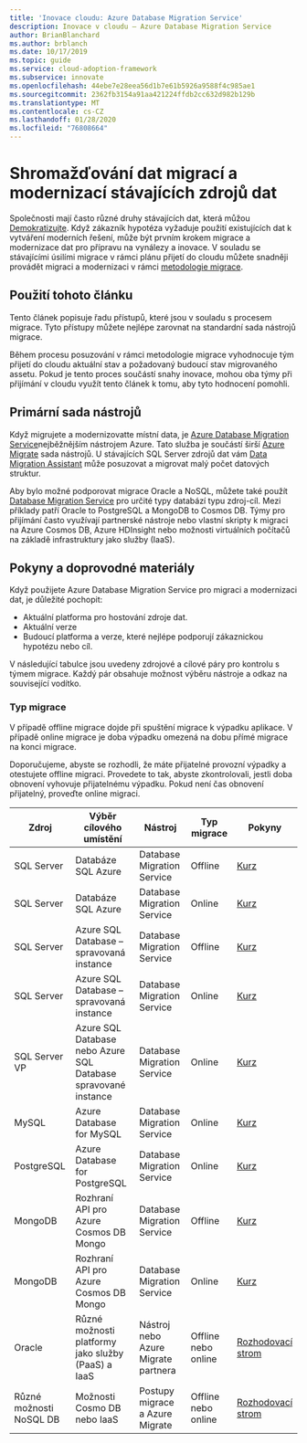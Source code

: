 ```yaml
---
title: 'Inovace cloudu: Azure Database Migration Service'
description: Inovace v cloudu – Azure Database Migration Service
author: BrianBlanchard
ms.author: brblanch
ms.date: 10/17/2019
ms.topic: guide
ms.service: cloud-adoption-framework
ms.subservice: innovate
ms.openlocfilehash: 44ebe7e28eea56d1b7e61b5926a9588f4c985ae1
ms.sourcegitcommit: 2362fb3154a91aa421224ffdb2cc632d982b129b
ms.translationtype: MT
ms.contentlocale: cs-CZ
ms.lasthandoff: 01/28/2020
ms.locfileid: "76808664"
---
```

# <a name="collect-data-through-the-migration-and-modernization-of-existing-data-sources"></a>Shromažďování dat migrací a modernizací stávajících zdrojů dat

Společnosti mají často různé druhy stávajících dat, která můžou [Demokratizujte](../considerations/data.md). Když zákazník hypotéza vyžaduje použití existujících dat k vytváření moderních řešení, může být prvním krokem migrace a modernizace dat pro přípravu na vynálezy a inovace. V souladu se stávajícími úsilími migrace v rámci plánu přijetí do cloudu můžete snadněji provádět migraci a modernizaci v rámci [metodologie migrace](../../migrate/index.md).

## <a name="use-of-this-article"></a>Použití tohoto článku

Tento článek popisuje řadu přístupů, které jsou v souladu s procesem migrace. Tyto přístupy můžete nejlépe zarovnat na standardní sada nástrojů migrace.

Během procesu posuzování v rámci metodologie migrace vyhodnocuje tým přijetí do cloudu aktuální stav a požadovaný budoucí stav migrovaného assetu. Pokud je tento proces součástí snahy inovace, mohou oba týmy při přijímání v cloudu využít tento článek k tomu, aby tyto hodnocení pomohli.

## <a name="primary-toolset"></a>Primární sada nástrojů

Když migrujete a modernizovatte místní data, je [Azure Database Migration Service](https://docs.microsoft.com/azure/dms)nejběžnějším nástrojem Azure. Tato služba je součástí širší [Azure Migrate](https://docs.microsoft.com/azure/migrate/migrate-services-overview) sada nástrojů. U stávajících SQL Server zdrojů dat vám [Data Migration Assistant](https://docs.microsoft.com/sql/dma/dma-overview) může posuzovat a migrovat malý počet datových struktur.

Aby bylo možné podporovat migrace Oracle a NoSQL, můžete také použít [Database Migration Service](https://docs.microsoft.com/azure/dms) pro určité typy databází typu zdroj-cíl. Mezi příklady patří Oracle to PostgreSQL a MongoDB to Cosmos DB. Týmy pro přijímání často využívají partnerské nástroje nebo vlastní skripty k migraci na Azure Cosmos DB, Azure HDInsight nebo možnosti virtuálních počítačů na základě infrastruktury jako služby (IaaS).

## <a name="considerations-and-guidance"></a>Pokyny a doprovodné materiály

Když použijete Azure Database Migration Service pro migraci a modernizaci dat, je důležité pochopit:

- Aktuální platforma pro hostování zdroje dat.
- Aktuální verze
- Budoucí platforma a verze, které nejlépe podporují zákaznickou hypotézu nebo cíl.

V následující tabulce jsou uvedeny zdrojové a cílové páry pro kontrolu s týmem migrace. Každý pár obsahuje možnost výběru nástroje a odkaz na související vodítko.

### <a name="migration-type"></a>Typ migrace

V případě offline migrace dojde při spuštění migrace k výpadku aplikace. V případě online migrace je doba výpadku omezená na dobu přímé migrace na konci migrace.

Doporučujeme, abyste se rozhodli, že máte přijatelné provozní výpadky a otestujete offline migraci. Provedete to tak, abyste zkontrolovali, jestli doba obnovení vyhovuje přijatelnému výpadku. Pokud není čas obnovení přijatelný, proveďte online migraci.

|Zdroj  |Výběr cílového umístění  |Nástroj  |Typ migrace  |Pokyny  |
|---------|---------|---------|---------|---------|
|SQL Server|Databáze SQL Azure|Database Migration Service|Offline|[Kurz](https://docs.microsoft.com/azure/dms/tutorial-sql-server-to-azure-sql)|
|SQL Server|Databáze SQL Azure|Database Migration Service|Online|[Kurz](https://docs.microsoft.com/azure/dms/tutorial-sql-server-azure-sql-online)|
|SQL Server|Azure SQL Database – spravovaná instance|Database Migration Service|Offline|[Kurz](https://docs.microsoft.com/azure/dms/tutorial-sql-server-to-managed-instance)|
|SQL Server|Azure SQL Database – spravovaná instance|Database Migration Service|Online|[Kurz](https://docs.microsoft.com/azure/dms/tutorial-sql-server-managed-instance-online)|
|SQL Server VP|Azure SQL Database nebo Azure SQL Database spravované instance|Database Migration Service|Online|[Kurz](https://docs.microsoft.com/azure/dms/tutorial-rds-sql-server-azure-sql-and-managed-instance-online)|
|MySQL|Azure Database for MySQL|Database Migration Service|Online|[Kurz](https://docs.microsoft.com/azure/dms/tutorial-mysql-azure-mysql-online)|
|PostgreSQL|Azure Database for PostgreSQL|Database Migration Service|Online|[Kurz](https://docs.microsoft.com/azure/dms/tutorial-postgresql-azure-postgresql-online)|
|MongoDB|Rozhraní API pro Azure Cosmos DB Mongo|Database Migration Service|Offline|[Kurz](https://docs.microsoft.com/azure/dms/tutorial-mongodb-cosmos-db)|
|MongoDB|Rozhraní API pro Azure Cosmos DB Mongo|Database Migration Service|Online|[Kurz](https://docs.microsoft.com/azure/dms/tutorial-mongodb-cosmos-db-online)|
|Oracle|Různé možnosti platformy jako služby (PaaS) a IaaS|Nástroj nebo Azure Migrate partnera|Offline nebo online|[Rozhodovací strom](../../migrate/expanded-scope/data-oracle-migration.md)|
|Různé možnosti NoSQL DB|Možnosti Cosmo DB nebo IaaS|Postupy migrace a Azure Migrate|Offline nebo online|[Rozhodovací strom](../../migrate/expanded-scope/data-no-sql-migration.md)|
